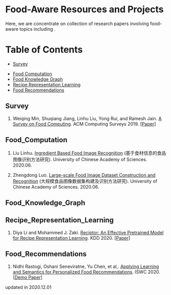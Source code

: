 # Food-Aware Resources and Projects


Here, we are concentrate on collection of research papers involving food-aware topics including . 


Table of Contents
=================

  * [Survey](#Survey)
<!--   * [Report](#Report) -->
  * [Food Computation](#Food_Computation)
  * [Food Knowledge Graph](#Food_Knowledge_Graph)
  * [Recipe Representation Learning](#Recipe_Representation_Learning)
  * [Food Recommendations](#Food_Recommendations)
<!--   * [Temporal Relation Checking](#Temporal_Relation_Checking) -->


## Survey
1. Weiqing Min, Shuqiang Jiang, Linhu Liu, Yong Rui, and Ramesh Jain. [A Survey on Food Computing](https://arxiv.org/pdf/1808.07202.pdf). ACM Computing Surveys 2019. [[Paper]](https://arxiv.org/pdf/1808.07202.pdf) 


## Food_Computation
1. Liu Linhu. [Ingredient Based Food Image Recognition](http://vipl.ict.ac.cn/homepage/minweiqing/Thesis_Dissertation/Ingredient%20Based%20Food%20Recognition-LinhuLiu.pdf) (基于食材信息的食品图像识别方法研究). University of Chinese Academy of Sciences. 2020.06. 


2. Zhengdong Luo. [Large-scale Food Image Dataset Construction and Recognition](http://vipl.ict.ac.cn/homepage/minweiqing/Thesis_Dissertation/Ingredient%20Based%20Food%20Recognition-LinhuLiu.pdf) (大规模食品图像数据集构建及识别方法研究). University of Chinese Academy of Sciences. 2020.06. 


## Food_Knowledge_Graph


## Recipe_Representation_Learning
1. Diya Li and Mohammed J. Zaki. [Reciptor: An Effective Pretrained Model for Recipe Representation Learning](http://www.cs.rpi.edu/~zaki/PaperDir/SIGKDD20.pdf). KDD 2020. [[Paper]](http://www.cs.rpi.edu/~zaki/PaperDir/SIGKDD20.pdf)



## Food_Recommendations
1. Nidhi Rastogi, Oshani Seneviratne, Yu Chen, et al,. [Applying Learning and Semantics for Personalized Food Recommendations](http://ceur-ws.org/Vol-2721/paper578.pdf). ISWC 2020. [[Demo Paper]](http://ceur-ws.org/Vol-2721/paper578.pdf)



<!-- ## Temporal_QA
1. Camille Bourgaux and Anni-Yasmin Turhan. [Temporal Query Answering in DL-Lite over Inconsistent Data](https://link.springer.com/content/pdf/10.1007%2F978-3-319-68288-4_8.pdf). ISWC 2017. [[Paper]](https://link.springer.com/content/pdf/10.1007%2F978-3-319-68288-4_8.pdf) -->

updated in 2020.12.01
